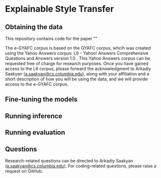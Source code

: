 # Explainable Style Transfer

## Obtaining the data

This repository contains code for the paper ""

The e-GYAFC corpus is based on the GYAFC corpus, whcih was created using the Yahoo Answers corpus: L6 - Yahoo! Answers Comprehensive Questions and Answers version 1.0 . This Yahoo Answers corpus can be requested free of charge for research purposes. Once you have gained access to the L6 corpus, please forward the acknowledgment to Arkadiy Saakyan (a.saakyan@cs.columbia.edu), along with your affiliation and a short description of how you will be using the data, and we will provide access to the e-GYAFC corpus.


## Fine-tuning the models


## Running inference

## Running evaluation

## Questions
Research-related questions can be directed to Arkadiy Saakyan (a.saakyan@cs.columbia.edu). For coding-related questions, please raise a request on GitHub.
